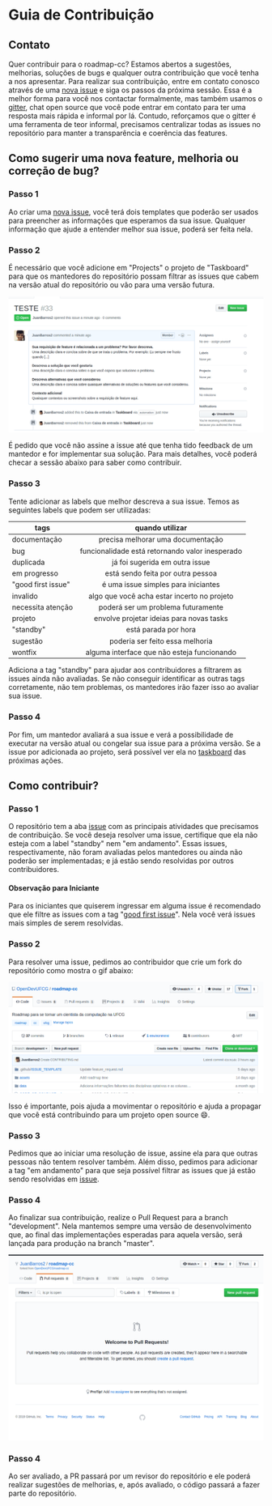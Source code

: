 # Guia de Contribuição

## Contato

Quer contribuir para o roadmap-cc? Estamos abertos a sugestões, melhorias,
soluções de bugs e qualquer outra contribuição que você tenha a nos apresentar.
Para realizar sua contribuição, entre em contato conosco através de uma
[nova issue] e siga os passos da próxima sessão. Essa é a melhor forma 
para você nos contactar formalmente, mas também usamos o [gitter], chat 
open source que você pode entrar em contato para ter uma resposta mais rápida
e informal por lá. Contudo, reforçamos que o gitter é uma ferramenta de teor
informal, precisamos centralizar todas as issues no repositório para manter
a transparência e coerência das features.

## Como sugerir uma nova feature, melhoria ou correçāo de bug?

### Passo 1

Ao criar uma [nova issue], você terá dois templates que poderão ser usados 
para preencher as informações que esperamos da sua issue. Qualquer informação
que ajude a entender melhor sua issue, poderá ser feita nela.

### Passo 2

É necessário que você adicione em "Projects" o projeto de "Taskboard" para 
que os mantedores do repositório possam filtrar as issues que cabem na versão
atual do repositório ou vão para uma versão futura. 

![taskboard]

É pedido que você não assine
a issue até que tenha tido feedback de um mantedor e for implementar sua 
solução. Para mais detalhes, você poderá checar a sessão abaixo para saber
como contribuir.

### Passo 3

Tente adicionar as labels que melhor descreva a sua issue. Temos as seguintes
labels que podem ser utilizadas:

| tags               | quando utilizar                                 |
| ------------------ |:-----------------------------------------------:|
| documentação       | precisa melhorar uma documentação               |
| bug                | funcionalidade está retornando valor inesperado |
| duplicada          | já foi sugerida em outra issue                  |
| em progresso       | está sendo feita por outra pessoa               |
| "good first issue" | é uma issue simples para iniciantes             |
| invalido           | algo que você acha estar incerto no projeto     |
| necessita atenção  | poderá ser um problema futuramente              |
| projeto            | envolve projetar ideias para novas tasks        |
| "standby"          | está parada por hora                            |
| sugestão           | poderia ser feito essa melhoria                 |
| wontfix            | alguma interface que não esteja funcionando     |

Adiciona a tag "standby" para ajudar aos contribuidores a filtrarem as issues
ainda não avaliadas. Se não conseguir identificar as outras tags corretamente,
não tem problemas, os mantedores irão fazer isso ao avaliar sua issue.

### Passo 4

Por fim, um mantedor avaliará a sua issue e verá a possibilidade de executar
na versão atual ou congelar sua issue para a próxima versão. Se a issue
por adicionada ao projeto, será possível ver ela no [taskboard] das próximas
ações. 

## Como contribuir?

### Passo 1

O repositório tem a aba [issue] com as principais atividades que precisamos
de contribuição. Se você deseja resolver uma issue, certifique que ela não
esteja com a label "standby" nem "em andamento". Essas issues, respectivamente,
não foram avaliadas pelos mantedores ou ainda não poderão ser implementadas; e 
já estão sendo resolvidas por outros contribuidores.

#### Observação para Iniciante

Para os iniciantes que quiserem ingressar em alguma issue é recomendado 
que ele filtre as issues com a tag "[good first issue]". Nela você verá 
issues mais simples de serem resolvidas.

### Passo 2

Para resolver uma issue, pedimos ao contribuidor que crie um fork do 
repositório como mostra o gif abaixo:

![fork]

Isso é importante, pois ajuda a movimentar o repositório e ajuda a propagar
que você está contribuindo para um projeto open source :smile:. 

### Passo 3

Pedimos que ao iniciar uma resolução de issue, assine ela para que outras
pessoas não tentem resolver também. Além disso, pedimos para adicionar a 
tag "em andamento" para que seja possível filtrar as issues que já estão
sendo resolvidas em [issue]. 

### Passo 4

Ao finalizar sua contribuição, realize o Pull Request para a branch "development".
Nela mantemos sempre uma versão de desenvolvimento que, ao final das implementações
esperadas para aquela versão, será lançada para produção na branch "master".

![pr]

### Passo 4

Ao ser avaliado, a PR passará por um revisor do repositório e ele poderá
realizar sugestões de melhorias, e, após avaliado, o código passará a 
fazer parte do repositório.



[nova issue]: https://github.com/OpenDevUFCG/roadmap-cc/issues/new/choose
[gitter]: https://gitter.im/OpenDevUFCG/roadmap-cc
[issue]: https://github.com/OpenDevUFCG/roadmap-cc/issues
[good first issue]: https://github.com/OpenDevUFCG/roadmap-cc/issues?q=is%3Aopen+is%3Aissue+label%3A%22%5C%22good+first+issue%5C%22%22
[fork]: .github/GIFS/fork.gif
[pr]: .github/GIFS/pr.gif
[taskboard]: .github/GIFS/taskboard.gif
